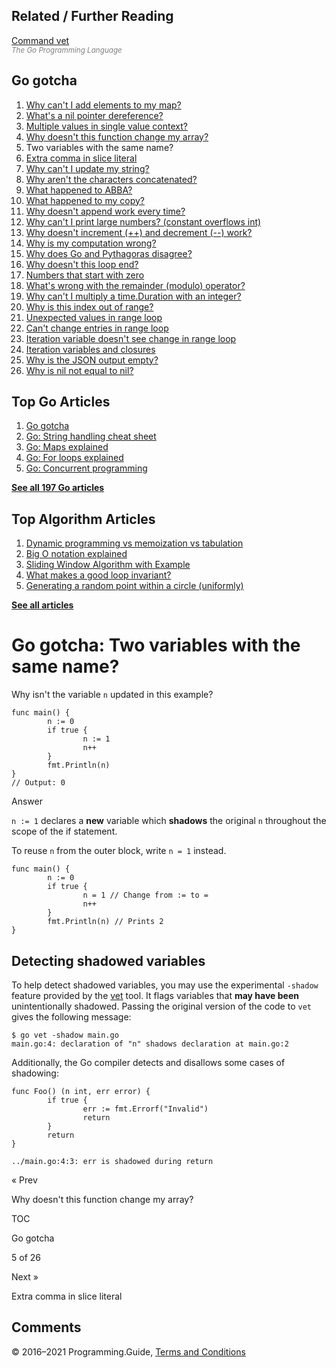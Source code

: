 ## Related / Further Reading

[Command vet](https://golang.org/cmd/vet/)  
<span style="color: grey; font-style: italic; font-size: smaller">The Go Programming Language</span>

## Go gotcha

1.  [Why can't I add elements to my map?](gotcha-assignment-entry-nil-map.html)
2.  [What's a nil pointer dereference?](gotcha-nil-pointer-dereference.html)
3.  [Multiple values in single value context?](gotcha-multiple-value-sinlge-value-context.html)
4.  [Why doesn't this function change my array?](gotcha-function-doesnt-change-array.html)
5.  Two variables with the same name?
6.  [Extra comma in slice literal](gotcha-missing-comma-slice-array-map-literal.html)
7.  [Why can't I update my string?](gotcha-strings-are-immutable.html)
8.  [Why aren't the characters concatenated?](gotcha-concatenate-rune-string.html)
9.  [What happened to ABBA?](gotcha-trim-string.html)
10. [What happened to my copy?](gotcha-copy-missing.html)
11. [Why doesn't append work every time?](gotcha-append.html)
12. [Why can't I print large numbers? (constant overflows int)](gotcha-constant-overflows-int.html)
13. [Why doesn't increment (++) and decrement (--) work?](gotcha-increment-decrement-statement.html)
14. [Why is my computation wrong?](gotcha-operator-precedence.html)
15. [Why does Go and Pythagoras disagree?](gotcha-bitwise-operators.html)
16. [Why doesn't this loop end?](gotcha-integer-overflow-wrap-around.html)
17. [Numbers that start with zero](gotcha-octal-decimal-hexadecimal-literal.html)
18. [What's wrong with the remainder (modulo) operator?](gotcha-remainder-modulo-operator.html)
19. [Why can't I multiply a time.Duration with an integer?](gotcha-multiply-duration-integer.html)
20. [Why is this index out of range?](gotcha-index-out-of-range.html)
21. [Unexpected values in range loop](gotcha-unexpected-values-range.html)
22. [Can't change entries in range loop](gotcha-change-value-range.html)
23. [Iteration variable doesn't see change in range loop](gotcha-range-copy-array.html)
24. [Iteration variables and closures](gotcha-data-race-closure.html)
25. [Why is the JSON output empty?](gotcha-json-marshal-empty.html)
26. [Why is nil not equal to nil?](gotcha-why-nil-error-not-equal-nil.html)

## Top Go Articles

1.  [Go gotcha](go-gotcha.html)
2.  [Go: String handling cheat sheet](string-functions-reference-cheat-sheet.html)
3.  [Go: Maps explained](maps-explained.html)
4.  [Go: For loops explained](for-loop.html)
5.  [Go: Concurrent programming](go-concurrency-tutorial.html)

[**See all 197 Go articles**](index.html)

## Top Algorithm Articles

1.  [Dynamic programming vs memoization vs tabulation](../dynamic-programming-vs-memoization-vs-tabulation.html)
2.  [Big O notation explained](../big-o-notation-explained.html)
3.  [Sliding Window Algorithm with Example](../sliding-window-example.html)
4.  [What makes a good loop invariant?](../what-makes-a-good-loop-invariant.html)
5.  [Generating a random point within a circle (uniformly)](../random-point-within-circle.html)

[**See all articles**](../index.html)

# Go gotcha: Two variables with the same name?

Why isn't the variable `n` updated in this example?

    func main() {
            n := 0
            if true {
                    n := 1
                    n++
            }
            fmt.Println(n)
    }
    // Output: 0

Answer

`n := 1` declares a **new** variable which **shadows** the original `n` throughout the scope of the if statement.

To reuse `n` from the outer block, write `n = 1` instead.

    func main() {
            n := 0
            if true {
                    n = 1 // Change from := to =
                    n++
            }
            fmt.Println(n) // Prints 2
    }

## Detecting shadowed variables

To help detect shadowed variables, you may use the experimental `-shadow` feature provided by the [vet](https://golang.org/cmd/vet/) tool. It flags variables that **may have been** unintentionally shadowed. Passing the original version of the code to `vet` gives the following message:

    $ go vet -shadow main.go
    main.go:4: declaration of "n" shadows declaration at main.go:2

Additionally, the Go compiler detects and disallows some cases of shadowing:

    func Foo() (n int, err error) {
            if true {
                    err := fmt.Errorf("Invalid")
                    return
            }
            return
    }

    ../main.go:4:3: err is shadowed during return

<a href="gotcha-function-doesnt-change-array.html" class="prev"></a>

« Prev

Why doesn't this function change my array?

[](go-gotcha.html#toc)

TOC

Go gotcha

5 of 26

<a href="gotcha-missing-comma-slice-array-map-literal.html" class="next"></a>

Next »

Extra comma in slice literal

## Comments



© 2016–2021 Programming.Guide, [Terms and Conditions](../terms-and-conditions.html)
